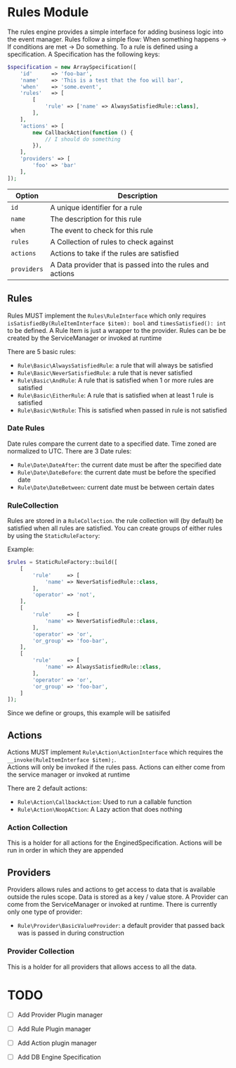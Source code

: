 # Rules Module

The rules engine provides a simple interface for adding business logic into the event manager.  Rules follow
a simple flow: When something happens -> If conditions are met -> Do something.  To a rule is defined using a 
specification.  A Specification has the following keys:

```php
$specification = new ArraySpecification([
    'id'      => 'foo-bar',
    'name'    => 'This is a test that the foo will bar',
    'when'    => 'some.event',
    'rules'   => [
        [
            'rule' => ['name' => AlwaysSatisfiedRule::class],
        ],
    ],
    'actions' => [
        new CallbackAction(function () {
            // I should do something
        }),
    ],
    'providers' => [
        'foo' => 'bar'
    ],
]);
```

Option        | Description
------------- | -----------
`id`          | A unique identifier for a rule
`name`        | The description for this rule
`when`        | The event to check for this rule
`rules`       | A Collection of rules to check against
`actions`     | Actions to take if the rules are satisfied
`providers`   | A Data provider that is passed into the rules and actions

## Rules

Rules MUST implement the ```Rules\RuleInterface``` which only requires ```isSatisfiedBy(RuleItemInterface $item): bool``` 
and ```timesSatisfied(): int``` to be defined.  A Rule Item is just a wrapper to the provider.  Rules can be be created
by the ServiceManager or invoked at runtime 

There are 5 basic rules:

- `Rule\Basic\AlwaysSatisfiedRule`: a rule that will always be satisfied
- `Rule\Basic\NeverSatisfiedRule`: a rule that is never satisfied
- `Rule\Basic\AndRule`: A rule that is satisfied when 1 or more rules are satisfied
- `Rule\Basic\EitherRule`: A rule that is satisfied when at least 1 rule is satisfied
- `Rule\Basic\NotRule`: This is satisfied when passed in rule is not satisfied 

### Date Rules

Date rules compare the current date to a specified date.  Time zoned are normalized to UTC.  There are 3 Date rules:

- `Rule\Date\DateAfter`: the current date must be after the specified date 
- `Rule\Date\DateBefore`: the current date must be before the specified date
- `Rule\Date\DateBetween`: current date must be between certain dates

### RuleCollection

Rules are stored in a ```RuleCollection```.  the rule collection will (by default) be satisfied when all rules are 
satisfied.   You can create groups of either rules by using the ```StaticRuleFactory```:

Example:

```php
$rules = StaticRuleFactory::build([
    [
        'rule'     => [
            'name' => NeverSatisfiedRule::class,
        ],
        'operator' => 'not',
    ],
    [
        'rule'     => [
            'name' => NeverSatisfiedRule::class,
        ],
        'operator' => 'or',
        'or_group' => 'foo-bar',
    ],
    [
        'rule'     => [
            'name' => AlwaysSatisfiedRule::class,
        ],
        'operator' => 'or',
        'or_group' => 'foo-bar',
    ]
]);
```

Since we define or groups, this example will be satisifed

## Actions

Actions MUST implement ```Rule\Action\ActionInterface``` which requires the ```__invoke(RuleItemInterface $item);```.  
Actions will only be invoked if the rules pass.  Actions can either come from the service manager or invoked at runtime

There are 2 default actions:

- `Rule\Action\CallbackAction`: Used to run a callable function
- `Rule\Action\NoopACtion`: A Lazy action that does nothing

### Action Collection

This is a holder for all actions for the EnginedSpecification.  Actions will be run in order in which they are appended

## Providers

Providers allows rules and actions to get access to data that is available outside the rules scope.  Data is stored as 
a key / value store.  A Provider can come from the ServiceManager or invoked at runtime.  There is currently only one 
type of provider:

- `Rule\Provider\BasicValueProvider`: a default provider that passed back was is passed in during construction 

### Provider Collection

This is a holder for all providers that allows access to all the data.

# TODO

- [ ] Add Provider Plugin manager
- [ ] Add Rule Plugin manager
- [ ] Add Action plugin manager
- [ ] Add DB Engine Specification


